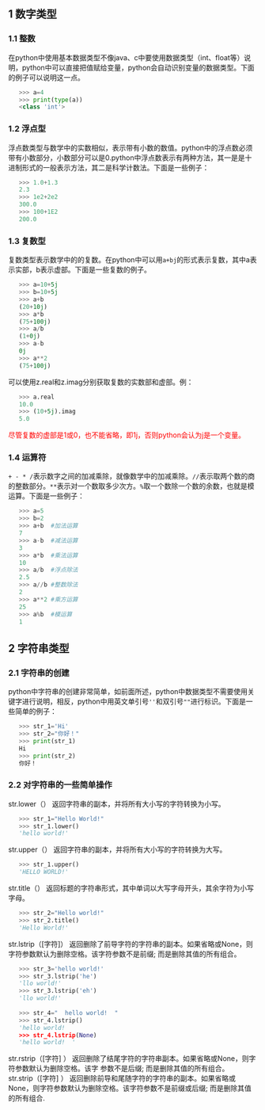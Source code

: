 ## 1 数字类型
### 1.1 整数
在python中使用基本数据类型不像java、c中要使用数据类型（int、float等）说明，python中可以直接把值赋给变量，python会自动识别变量的数据类型。下面的例子可以说明这一点。

```python
   >>> a=4
   >>> print(type(a))
   <class 'int'>
```
### 1.2 浮点型
浮点数类型与数学中的实数相似，表示带有小数的数值。python中的浮点数必须带有小数部分，小数部分可以是0.python中浮点数表示有两种方法，其一是是十进制形式的一般表示方法，其二是科学计数法。下面是一些例子：
```python
   >>> 1.0+1.3
   2.3
   >>> 1e2+2e2
   300.0
   >>> 100+1E2
   200.0
```
### 1.3 复数型
复数类型表示数学中的的复数。在python中可以用`a+bj`的形式表示复数，其中a表示实部，b表示虚部。下面是一些复数的例子。

```python
   >>> a=10+5j
   >>> b=10+5j
   >>> a+b
   (20+10j)
   >>> a*b
   (75+100j)
   >>> a/b
   (1+0j)
   >>> a-b
   0j
   >>> a**2
   (75+100j)
```
可以使用z.real和z.imag分别获取复数的实数部和虚部。例：

```python
   >>> a.real
   10.0
   >>> (10+5j).imag
   5.0
```
<font color="red">尽管复数的虚部是1或0，也不能省略，即1j，否则python会认为j是一个变量。</font>
### 1.4 运算符
`+ - * /`表示数字之间的加减乘除，就像数学中的加减乘除。`//`表示取两个数的商的整数部分。`**`表示对一个数取多少次方。`%`取一个数除一个数的余数，也就是模运算。下面是一些例子：
```python
   >>> a=5
   >>> b=2
   >>> a+b  #加法运算
   7
   >>> a-b  #减法运算
   3
   >>> a*b  #乘法运算
   10
   >>> a/b  #浮点除法
   2.5
   >>> a//b #整数除法
   2
   >>> a**2 #乘方运算
   25
   >>> a%b  #模运算
   1
```
## 2 字符串类型
### 2.1 字符串的创建
python中字符串的创建非常简单，如前面所述，python中数据类型不需要使用关键字进行说明，相反，python中用英文单引号`''`和双引号`""`进行标识。下面是一些简单的例子：
```python
   >>> str_1='Hi'
   >>> str_2="你好！"
   >>> print(str_1)
   Hi
   >>> print(str_2)
   你好！
```
### 2.2 对字符串的一些简单操作
str.lower（） 返回字符串的副本，并将所有大小写的字符转换为小写。<br>
```python
   >>> str_1="Hello World!"
   >>> str_1.lower()
   'hello world!'
```
str.upper（） 返回字符串的副本，并将所有大小写的字符转换为大写。<br>
```python
   >>> str_1.upper()
   'HELLO WORLD!'
```
str.title（） 返回标题的字符串形式，其中单词以大写字母开头，其余字符为小写字母。<br>
```python
   >>> str_2="Hello world!"
   >>> str_2.title()
   'Hello World!'
```
str.lstrip（[字符]） 返回删除了前导字符的字符串的副本。如果省略或None，则字符参数默认为删除空格。该字符参数不是前缀; 而是删除其值的所有组合。
```python
   >>> str_3='hello world!'
   >>> str_3.lstrip('he')
   'llo world!'
   >>> str_3.lstrip('eh')
   'llo world!'
   
   >>> str_4="  hello world!  "
   >>> str_4.lstrip()
   'hello world!
   >>> str_4.lstrip(None)
   'hello world!  '
```
str.rstrip（[字符] ） 返回删除了结尾字符的字符串副本。如果省略或None，则字符参数默认为删除空格。该字 参数不是后缀; 而是删除其值的所有组合。<br>
str.strip（[字符] ） 返回删除前导和尾随字符的字符串的副本。如果省略或None，则字符参数默认为删除空格。该字符参数不是前缀或后缀; 而是删除其值的所有组合.

